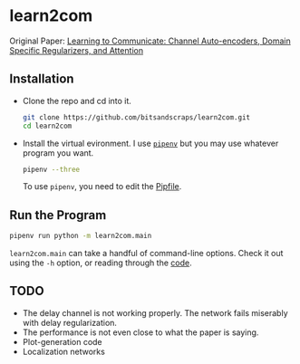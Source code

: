 # learn2com
Original Paper: [Learning to Communicate: Channel Auto-encoders, Domain Specific Regularizers, and Attention](https://arxiv.org/pdf/1608.06409.pdf)

## Installation
* Clone the repo and cd into it.

   ``` bash
   git clone https://github.com/bitsandscraps/learn2com.git
   cd learn2com
   ```
* Install the virtual evironment. I use [`pipenv`](https://github.com/pypa/pipenv) but you may use whatever program you want.
   ``` bash
   pipenv --three
   ```
   To use `pipenv`, you need to edit the [Pipfile](Pipfile).

## Run the Program

``` bash
pipenv run python -m learn2com.main
```
`learn2com.main` can take a handful of command-line options.
Check it out using the `-h` option, or reading through the [code](learn2com/main.py).

## TODO
* The delay channel is not working properly. The network fails miserably with delay regularization.
* The performance is not even close to what the paper is saying.
* Plot-generation code
* Localization networks


